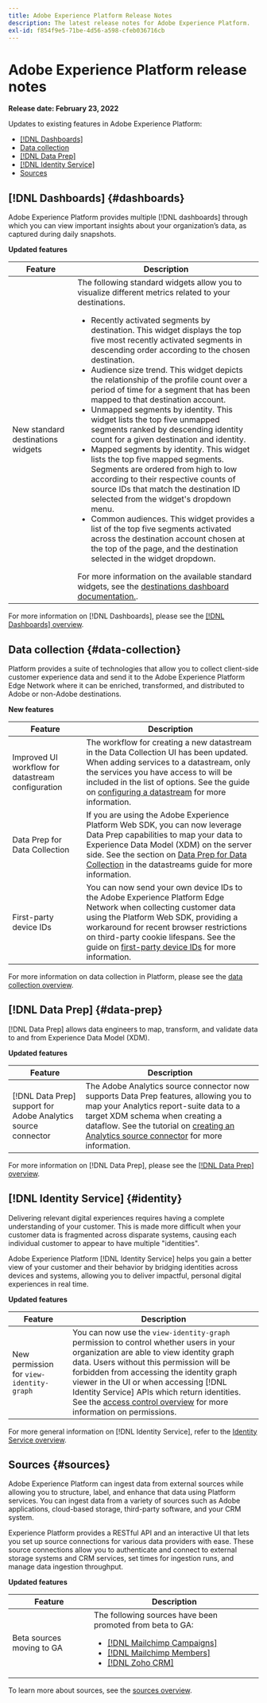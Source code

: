 ```yaml
---
title: Adobe Experience Platform Release Notes
description: The latest release notes for Adobe Experience Platform.
exl-id: f854f9e5-71be-4d56-a598-cfeb036716cb
---
```

# Adobe Experience Platform release notes 

**Release date: February 23, 2022**

Updates to existing features in Adobe Experience Platform:

- [[!DNL Dashboards]](#dashboards)
- [Data collection](#data-collection)
- [[!DNL Data Prep]](#data-prep)
- [[!DNL Identity Service]](#identity)
- [Sources](#sources)

## [!DNL Dashboards] {#dashboards}

Adobe Experience Platform provides multiple [!DNL dashboards] through which you can view important insights about your organization’s data, as captured during daily snapshots.

**Updated features**

| Feature | Description |
| --- | --- |
| New standard destinations widgets | The following standard widgets allow you to visualize different metrics related to your destinations.<ul><li>Recently activated segments by destination. This widget displays the top five most recently activated segments in descending order according to the chosen destination.</li><li>Audience size trend. This widget depicts the relationship of the profile count over a period of time for a segment that has been mapped to that destination account.</li><li>Unmapped segments by identity. This widget lists the top five unmapped segments ranked by descending identity count for a given destination and identity.</li><li>Mapped segments by identity. This widget lists the top five mapped segments. Segments are ordered from high to low according to their respective counts of source IDs that match the destination ID selected from the widget's dropdown menu.</li><li>Common audiences. This widget provides a list of the top five segments activated across the destination account chosen at the top of the page, and the destination selected in the widget dropdown.</li></ul> For more information on the available standard widgets, see the [destinations dashboard documentation.](https://experienceleague.adobe.com/docs/experience-platform/dashboards/guides/destinations.html?lang=en#standard-widgets). |

For more information on [!DNL Dashboards], please see the [[!DNL Dashboards] overview](../../dashboards/home.md).

## Data collection {#data-collection}

Platform provides a suite of technologies that allow you to collect client-side customer experience data and send it to the Adobe Experience Platform Edge Network where it can be enriched, transformed, and distributed to Adobe or non-Adobe destinations.

**New features**

| Feature | Description |
| --- | --- |
| Improved UI workflow for datastream configuration | The workflow for creating a new datastream in the Data Collection UI has been updated. When adding services to a datastream, only the services you have access to will be included in the list of options. See the guide on [configuring a datastream](../../edge/fundamentals/datastreams.md) for more information. |
| Data Prep for Data Collection | If you are using the Adobe Experience Platform Web SDK, you can now leverage Data Prep capabilities to map your data to Experience Data Model (XDM) on the server side. See the section on [Data Prep for Data Collection](../../edge/fundamentals/datastreams.md#data-prep) in the datastreams guide for more information. |
| First-party device IDs | You can now send your own device IDs to the Adobe Experience Platform Edge Network when collecting customer data using the Platform Web SDK, providing a workaround for recent browser restrictions on third-party cookie lifespans. See the guide on [first-party device IDs](../../edge/identity/first-party-device-ids.md) for more information. |

For more information on data collection in Platform, please see the [data collection overview](../../collection/home.md).

## [!DNL Data Prep] {#data-prep}

[!DNL Data Prep] allows data engineers to map, transform, and validate data to and from Experience Data Model (XDM).

**Updated features**

| Feature | Description |
| --- | --- |
| [!DNL Data Prep] support for Adobe Analytics source connector | The Adobe Analytics source connector now supports Data Prep features, allowing you to map your Analytics report-suite data to a target XDM schema when creating a dataflow. See the tutorial on [creating an Analytics source connector](../../sources/tutorials/ui/create/adobe-applications/analytics.md) for more information. |

For more information on [!DNL Data Prep], please see the [[!DNL Data Prep] overview](../../data-prep/home.md).

## [!DNL Identity Service] {#identity}

Delivering relevant digital experiences requires having a complete understanding of your customer. This is made more difficult when your customer data is fragmented across disparate systems, causing each individual customer to appear to have multiple "identities".

Adobe Experience Platform [!DNL Identity Service] helps you gain a better view of your customer and their behavior by bridging identities across devices and systems, allowing you to deliver impactful, personal digital experiences in real time.

**Updated features**

| Feature | Description |
| --- | --- |
| New permission for `view-identity-graph` | You can now use the `view-identity-graph` permission to control whether users in your organization are able to view identity graph data. Users without this permission will be forbidden from accessing the identity graph viewer in the UI or when accessing [!DNL Identity Service] APIs which return identities. See the [access control overview](../../access-control/home.md) for more information on permissions. |

For more general information on [!DNL Identity Service], refer to the [Identity Service overview](../../identity-service/home.md).

## Sources {#sources}

Adobe Experience Platform can ingest data from external sources while allowing you to structure, label, and enhance that data using Platform services. You can ingest data from a variety of sources such as Adobe applications, cloud-based storage, third-party software, and your CRM system.

Experience Platform provides a RESTful API and an interactive UI that lets you set up source connections for various data providers with ease. These source connections allow you to authenticate and connect to external storage systems and CRM services, set times for ingestion runs, and manage data ingestion throughput.

**Updated features**

| Feature | Description |
| --- | --- |
| Beta sources moving to GA | The following sources have been promoted from beta to GA: <ul><li>[[!DNL Mailchimp Campaigns]](../../sources/connectors/marketing-automation/mailchimp.md)</li><li>[[!DNL Mailchimp Members]](../../sources/connectors/marketing-automation/mailchimp.md)</li><li>[[!DNL Zoho CRM]](../../sources/connectors/crm/zoho.md)</li></ul> |

To learn more about sources, see the [sources overview](../../sources/home.md).
